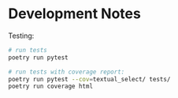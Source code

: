 # Development Notes

Testing:
```bash
# run tests
poetry run pytest

# run tests with coverage report:
poetry run pytest --cov=textual_select/ tests/
poetry run coverage html
```
